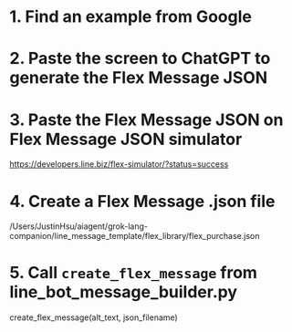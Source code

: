

# 1. Find an example from Google

# 2. Paste the screen to ChatGPT to generate the Flex Message JSON

# 3. Paste the Flex Message JSON on Flex Message JSON simulator
https://developers.line.biz/flex-simulator/?status=success

# 4. Create a Flex Message .json file
/Users/JustinHsu/aiagent/grok-lang-companion/line_message_template/flex_library/flex_purchase.json

# 5. Call `create_flex_message` from line_bot_message_builder.py 
create_flex_message(alt_text, json_filename)